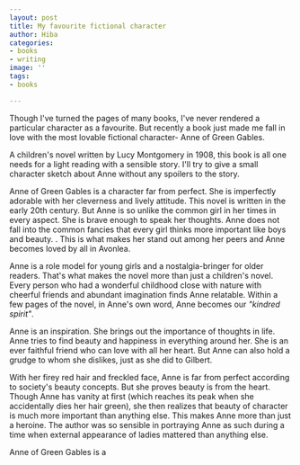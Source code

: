 ```yaml
---
layout: post
title: My favourite fictional character
author: Hiba
categories:
- books
- writing
image: ''
tags:
- books

---
```

Though  I've turned the pages of many books, I've never rendered a particular character as a favourite. But recently a book just made me fall in love with the most lovable fictional character- Anne of Green Gables.

A children's novel written by Lucy Montgomery in 1908, this book is all one needs for a light reading with a sensible story. I'll try to give a small character sketch about Anne without any spoilers to the story.

Anne of Green Gables is a character far from perfect. She is imperfectly adorable with her cleverness and lively attitude. This novel is written in the early 20th century. But Anne is so unlike the common girl in her times in every aspect. She is brave enough to speak her thoughts. Anne does not fall into the common fancies that every girl thinks more important like boys and beauty. . This is what makes her stand out among her peers and Anne becomes loved by all in Avonlea.

Anne is a role model for young girls and a nostalgia-bringer for older readers. That's what makes the novel more than just a children's novel. Every person who had a wonderful childhood close with nature with cheerful friends and abundant imagination finds Anne relatable. Within a few pages of the novel, in Anne's own word, Anne becomes our _"kindred spirit"_.

Anne is an inspiration. She brings out the importance of thoughts in life. Anne tries to find beauty and happiness in everything around her. She is an ever faithful friend who can love with all her heart. But Anne can also hold a grudge to whom she dislikes, just as she did to Gilbert. 

With her firey red hair and freckled face, Anne is far from perfect according to society's beauty concepts. But she proves beauty is from the heart. Though Anne has vanity at first (which reaches its peak when she accidentally dies her hair green), she then realizes that beauty of character is much more important than anything else. This makes Anne more than just a heroine. The author was so sensible in portraying Anne as such during a time when external appearance of ladies mattered than anything else.

Anne of Green Gables is a 
